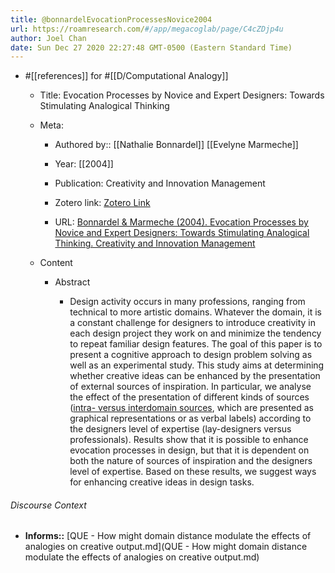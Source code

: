```yaml
---
title: @bonnardelEvocationProcessesNovice2004
url: https://roamresearch.com/#/app/megacoglab/page/C4cZDjp4u
author: Joel Chan
date: Sun Dec 27 2020 22:27:48 GMT-0500 (Eastern Standard Time)
---
```


- #[[references]] for #[[D/Computational Analogy]]

    - Title: Evocation Processes by Novice and Expert Designers: Towards Stimulating Analogical Thinking

    - Meta:

        - Authored by:: [[Nathalie Bonnardel]] [[Evelyne Marmeche]]

        - Year: [[2004]]

        - Publication: Creativity and Innovation Management

        - Zotero link: [Zotero Link](zotero://select/items/1_JG35Q9S3)

        - URL: [Bonnardel & Marmeche (2004). Evocation Processes by Novice and Expert Designers: Towards Stimulating Analogical Thinking. Creativity and Innovation Management](undefined)

    - Content

        - Abstract

            - Design activity occurs in many professions, ranging from technical to more artistic domains. Whatever the domain, it is a constant challenge for designers to introduce creativity in each design project they work on and minimize the tendency to repeat familiar design features. The goal of this paper is to present a cognitive approach to design problem solving as well as an experimental study. This study aims at determining whether creative ideas can be enhanced by the presentation of external sources of inspiration. In particular, we analyse the effect of the presentation of different kinds of sources ([intra- versus interdomain sources]([[analogy]]), which are presented as graphical representations or as verbal labels) according to the designers level of expertise (lay-designers versus professionals). Results show that it is possible to enhance evocation processes in design, but that it is dependent on both the nature of sources of inspiration and the designers level of expertise. Based on these results, we suggest ways for enhancing creative ideas in design tasks.

###### Discourse Context

- **Informs::** [QUE - How might domain distance modulate the effects of analogies on creative output.md](QUE - How might domain distance modulate the effects of analogies on creative output.md)

